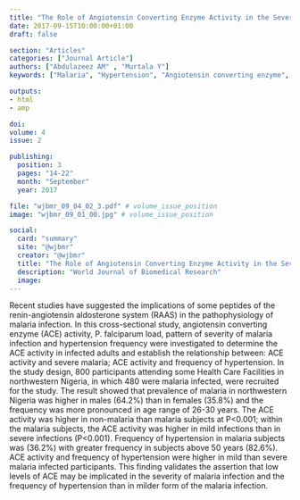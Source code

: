 ```yaml
---
title: "The Role of Angiotensin Converting Enzyme Activity in the Severity of P Falciparum Infection and Hypertension Frequencyin Malaria Patients in Northwestern Nigeria"
date: 2017-09-15T10:00:00+01:00
draft: false

section: "Articles"
categories: ["Journal Article"]
authors: ["Abdulazeez AM" , "Murtala Y"]
keywords: ["Malaria", "Hypertension", "Angiotensin converting enzyme", "Prevalence", "Northwestern Nigeria"]

outputs: 
- html
- amp

doi:
volume: 4
issue: 2

publishing:
  position: 3
  pages: "14-22"
  month: "September"
  year: 2017

file: "wjbmr_09_04_02_3.pdf" # volume_issue_position
image: "wjbmr_09_01_00.jpg" # volume_issue_position

social:
  card: "summary"
  site: "@wjbmr"
  creator: "@wjbmr"
  title: "The Role of Angiotensin Converting Enzyme Activity in the Severity of P Falciparum Infection and Hypertension Frequencyin Malaria Patients in Northwestern Nigeria"
  description: "World Journal of Biomedical Research"
  image:
---
```

Recent studies have suggested the implications of some peptides of the renin-angiotensin aldosterone system
(RAAS) in the pathophysiology of malaria infection. In this cross-sectional study, angiotensin converting
enzyme (ACE) activity, P. falciparum load, pattern of severity of malaria infection and hypertension frequency
were investigated to determine the ACE activity in infected adults and establish the relationship between: ACE
activity and severe malaria; ACE activity and frequency of hypertension. In the study design, 800 participants
attending some Health Care Facilities in northwestern Nigeria, in which 480 were malaria infected, were
recruited for the study. The result showed that prevalence of malaria in northwestern Nigeria was higher in
males (64.2%) than in females (35.8%) and the frequency was more pronounced in age range of 26-30 years.
The ACE activity was higher in non-malaria than malaria subjects at P<0.001; within the malaria subjects, the
ACE activity was higher in mild infections than in severe infections (P<0.001). Frequency of hypertension in
malaria subjects was (36.2%) with greater frequency in subjects above 50 years (82.6%). ACE activity and
frequency of hypertension were higher in mild than severe malaria infected participants. This finding
validates the assertion that low levels of ACE may be implicated in the severity of malaria infection and the
frequency of hypertension than in milder form of the malaria infection. 